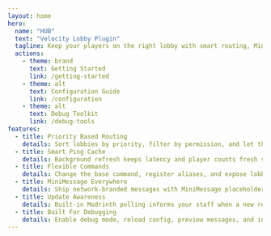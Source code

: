 ```yaml
---
layout: home
hero:
  name: "HUB"
  text: "Velocity Lobby Plugin"
  tagline: Keep your players on the right lobby with smart routing, MiniMessage templates, and in-game debug tools.
  actions:
    - theme: brand
      text: Getting Started
      link: /getting-started
    - theme: alt
      text: Configuration Guide
      link: /configuration
    - theme: alt
      text: Debug Toolkit
      link: /debug-tools
features:
  - title: Priority Based Routing
    details: Sort lobbies by priority, filter by permission, and let the plugin pick the best available server.
  - title: Smart Ping Cache
    details: Background refresh keeps latency and player counts fresh so players connect instantly.
  - title: Flexible Commands
    details: Change the base command, register aliases, and expose lobby specific commands as needed.
  - title: MiniMessage Everywhere
    details: Ship network-branded messages with MiniMessage placeholders for server, lobby, and player data.
  - title: Update Awareness
    details: Built-in Modrinth polling informs your staff when a new release is available.
  - title: Built For Debugging
    details: Enable debug mode, reload config, preview messages, and inspect the ping cache without leaving the game.
---
```


